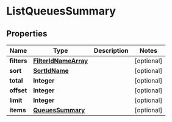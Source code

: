 
# ListQueuesSummary

## Properties
Name | Type | Description | Notes
------------ | ------------- | ------------- | -------------
**filters** | [**FilterIdNameArray**](FilterIdNameArray.md) |  |  [optional]
**sort** | [**SortIdName**](SortIdName.md) |  |  [optional]
**total** | **Integer** |  |  [optional]
**offset** | **Integer** |  |  [optional]
**limit** | **Integer** |  |  [optional]
**items** | [**QueuesSummary**](QueuesSummary.md) |  |  [optional]



